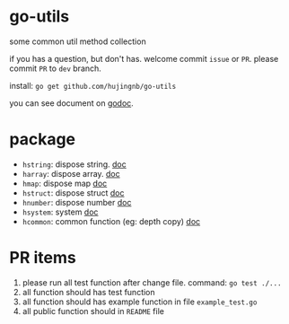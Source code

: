 # go-utils

some common util method collection

if you has a question, but don't has. welcome commit `issue` or `PR`. please commit `PR` to `dev` branch.

install: `go get github.com/hujingnb/go-utils`

you can see document on [godoc](https://pkg.go.dev/github.com/hujingnb/go-utils).

# package 

* `hstring`: dispose string. [doc](hstring/README.en.md)
* `harray`: dispose array. [doc](harray/README.en.md)
* `hmap`: dispose map [doc](hmap/README.en.md)
* `hstruct`: dispose struct [doc](hstruct/README.en.md)
* `hnumber`: dispose number [doc](hnumber/README.en.md)
* `hsystem`: system [doc](hsystem/README.md)
* `hcommon`: common function (eg: depth copy) [doc](./hcommon/README.en.md)

# PR items

1. please run all test function after change file. command: `go test ./...`
2. all function should has test function
3. all function should has example function in file `example_test.go`
4. all public function should in `README` file